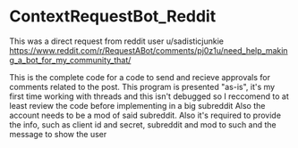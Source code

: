 # ContextRequestBot_Reddit

This was a direct request from reddit user u/sadisticjunkie 
https://www.reddit.com/r/RequestABot/comments/pj0z1u/need_help_making_a_bot_for_my_community_that/

This is the complete code for a code to send and recieve approvals for comments related to the post.
This program is presented "as-is", it's my first time working with threads and this isn't debugged so I reccomend to at least review the code before implementing in a big subreddit
Also the account needs to be a mod of said subreddit.
Also it's required to provide the info, such as client id and secret, subreddit and mod to such and the message to show the user 
